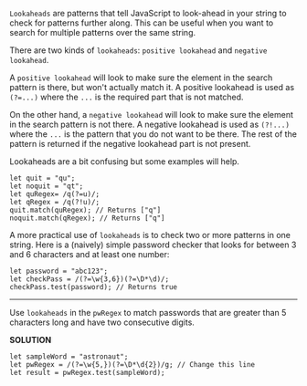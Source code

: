 `Lookaheads` are patterns that tell JavaScript to look-ahead in your string to check for patterns further along. This can be useful when you want to search for multiple patterns over the same string.

There are two kinds of `lookaheads`: `positive lookahead` and `negative lookahead`.

A `positive lookahead` will look to make sure the element in the search pattern is there, but won't actually match it. A positive lookahead is used as `(?=...)` where the `...` is the required part that is not matched.

On the other hand, a `negative lookahead` will look to make sure the element in the search pattern is not there. A negative lookahead is used as `(?!...)` where the `...` is the pattern that you do not want to be there. The rest of the pattern is returned if the negative lookahead part is not present.

Lookaheads are a bit confusing but some examples will help.

```
let quit = "qu";
let noquit = "qt";
let quRegex= /q(?=u)/;
let qRegex = /q(?!u)/;
quit.match(quRegex); // Returns ["q"]
noquit.match(qRegex); // Returns ["q"]
```

A more practical use of `lookaheads` is to check two or more patterns in one string. Here is a (naively) simple password checker that looks for between 3 and 6 characters and at least one number:

```
let password = "abc123";
let checkPass = /(?=\w{3,6})(?=\D*\d)/;
checkPass.test(password); // Returns true
```

---

Use `lookaheads` in the `pwRegex` to match passwords that are greater than 5 characters long and have two consecutive digits.

**SOLUTION**

```
let sampleWord = "astronaut";
let pwRegex = /(?=\w{5,})(?=\D*\d{2})/g; // Change this line
let result = pwRegex.test(sampleWord);
```
